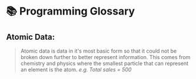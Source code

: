 # :books: Programming Glossary

## Atomic Data:
> Atomic data is data in it's most basic form so that it could not be broken down further to better represent information. This comes from chemistry and physics where the smallest particle that can represent an element is the atom.
> _e.g. Total sales = 500_
